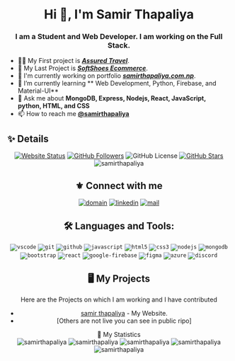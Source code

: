 <!---
samirthapaliya/samirthapaliya is a ✨ special ✨ repository because its `README.md` (this file) appears on your GitHub profile.
You can click the Preview link to take a look at your changes.
--->
<div align='center'>

# Hi 👋, I'm Samir Thapaliya

### I am a Student and Web Developer. I am working on the Full Stack.

</div>

-   👨‍💻 My First project is **_[Assured Travel](https://github.com/samirthapaliya/AssuredTravel)_**.
-   🔭 My Last Project is **_[SoftShoes Ecommerce](#)_**.
-   🔭 I'm currently working on portfolio **_[samirthapaliya.com.np](https://samirthapaliya.com.np/)_**.
-   🌱 I’m currently learning ** Web Development, Python, Firebase, and Material-UI**
-   💬 Ask me about **MongoDB, Express, Nodejs, React, JavaScript, python, HTML, and CSS**
-   📫 How to reach me **[@samirthapaliya](https://www.linkedin.com/in/samir-thapaliya/)**

## ✨ Details

<div align='center'>
<a href='https://samirthapaliya.com.np/'><img alt='Website Status' src='https://img.shields.io/website?style=social&url=https%3A%2F%2Fkoushikpuppala.live' /></a>
<a href='https://github.com/samirthapaliya?tab=followers'><img alt='GitHub Followers' src='https://img.shields.io/github/followers/samirthapaliya.svg?style=social&label=Follow' /></a>
<img alt='GitHub License' src='https://img.shields.io/badge/License-MIT-blue.svg?style=social' />
<a href='https://github.com/samirthapaliya?tab=stars'><img alt='GitHub Stars' src='https://img.shields.io/github/stars/samirthapaliya?affiliations=OWNER%2CCOLLABORATOR%2CORGANIZATION_MEMBER&style=social' /></a>
<br />
<img src='https://samirthapaliya.com/ghpvc/?username=samirthapaliya&label=Profile%20views&color=0e75b6&style=flat' alt='samirthapaliya' />


## ⚜️ Connect with me

<div align='center'>
<a href='https://samirthapaliya.com.np/' target='_blank'><img src='https://img.icons8.com/fluency/40/000000/domain.png' alt='domain' /></a>
<a href='https://www.linkedin.com/in/samir-thapaliya' target='_blank'><img src='https://img.icons8.com/fluency/40/000000/linkedin.png' alt='linkedin' /></a>
<a href='mailto:samirthapaliya0@gail.com' target='_blank' ><img src='https://img.icons8.com/fluency/40/000000/gmail-new.png' alt='mail' /></a>
</div>

## 🛠️ Languages and Tools:

<div align='center'>
<code><img src='https://img.icons8.com/fluency/40/000000/visual-studio-code-insides.png' alt='vscode' /></code>
<code><img src='https://img.icons8.com/color/40/000000/git.png' alt='git' /></code>
<code><img src='https://img.icons8.com/fluency/40/000000/github.png' alt='github' /></code>
<code><img src='https://img.icons8.com/color/40/000000/javascript.png' alt='javascript' /></code>
<code><img src='https://img.icons8.com/color/40/000000/html-5.png' alt='html5' /></code>
<code><img src='https://img.icons8.com/color/40/000000/css3.png' alt='css3' /></code>
<code><img src='https://img.icons8.com/fluency/40/000000/node-js.png' alt='nodejs' /></code>
<code><img src='https://img.icons8.com/color/40/000000/mongodb.png' alt='mongodb' /></code>
<code><img src='https://img.icons8.com/color/40/000000/bootstrap.png' alt='bootstrap' /></code>
<code><img src='https://img.icons8.com/color/40/000000/react-native.png' alt='react' /></code>
<code><img src='https://img.icons8.com/color/40/000000/google-firebase-console.png' alt='google-firebase' /></code>
<code><img src='https://img.icons8.com/fluency/40/000000/figma.png' alt='figma' /></code>
<code><img src='https://img.icons8.com/fluency/40/000000/azure.png' alt='azure' /></code>
<code><img src='https://img.icons8.com/fluency/40/000000/discord.png' alt='discord' /></code>
</div>

## 🖥️ My Projects

Here are the Projects on which I am working and I have contributed

-   [samir thapaliya](https://samirthapaliya.com.np/) - My Website.
-   [Others are not live you can see in public ripo]

<summary>📜 My Statistics</summary>
<div align='center'>
<img src='https://github-profile-trophy.vercel.app/?username=samirthapaliya&row=3&column=3&theme=juicyfresh&no-bg=true&no-frame=true&margin-w=15&margin-h=15' alt='samirthapaliya' />
<img src='https://github-readme-stats.vercel.app/api?username=samirthapaliya&show_icons=true&locale=en&layout=compact&theme=blue-green' alt='samirthapaliya' />
<img src='https://github-readme-streak-stats.herokuapp.com/?user=samirthapaliya&theme=blue-green' alt='samirthapaliya' />
<img src='https://github-readme-stats.vercel.app/api/top-langs?username=samirthapaliya&show_icons=true&locale=en&layout=compact&theme=blue-green' alt='samirthapaliya' />
<img src='https://activity-graph.herokuapp.com/graph?username=samirthapaliya&theme=xcode' 
alt='samirthapaliya' />
</div>
</details>
